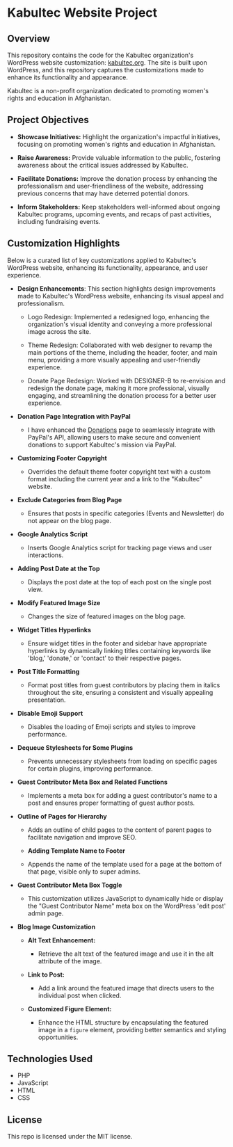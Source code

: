 # Kabultec Website Project

## Overview

This repository contains the code for the Kabultec organization's WordPress website customization: [kabultec.org](https://kabultec.org). The site is built upon WordPress, and this repository captures the customizations made to enhance its functionality and appearance.

Kabultec is a non-profit organization dedicated to promoting women's rights and education in Afghanistan.

## Project Objectives

- **Showcase Initiatives:** Highlight the organization's impactful initiatives, focusing on promoting women's rights and education in Afghanistan.

- **Raise Awareness:** Provide valuable information to the public, fostering awareness about the critical issues addressed by Kabultec.

- **Facilitate Donations:** Improve the donation process by enhancing the professionalism and user-friendliness of the website, addressing previous concerns that may have deterred potential donors.

- **Inform Stakeholders:** Keep stakeholders well-informed about ongoing Kabultec programs, upcoming events, and recaps of past activities, including fundraising events.

## Customization Highlights

Below is a curated list of key customizations applied to Kabultec's WordPress website, enhancing its functionality, appearance, and user experience.

- **Design Enhancements**: This section highlights design improvements made to Kabultec's WordPress website, enhancing its visual appeal and professionalism.

  - Logo Redesign: Implemented a redesigned logo, enhancing the organization's visual identity and conveying a more professional image across the site.

  - Theme Redesign: Collaborated with web designer to revamp the main portions of the theme, including the header, footer, and main menu, providing a more visually appealing and user-friendly experience.

  - Donate Page Redesign: Worked with DESIGNER-B to re-envision and redesign the donate page, making it more professional, visually engaging, and streamlining the donation process for a better user experience.

- **Donation Page Integration with PayPal**

  - I have enhanced the [Donations](https://kabultec.org/donate/) page to seamlessly integrate with PayPal's API, allowing users to make secure and convenient donations to support Kabultec's mission via PayPal.

- **Customizing Footer Copyright**

  - Overrides the default theme footer copyright text with a custom format including the current year and a link to the "Kabultec" website.

- **Exclude Categories from Blog Page**

  - Ensures that posts in specific categories (Events and Newsletter) do not appear on the blog page.

- **Google Analytics Script**

  - Inserts Google Analytics script for tracking page views and user interactions.

- **Adding Post Date at the Top**

  - Displays the post date at the top of each post on the single post view.

- **Modify Featured Image Size**

  - Changes the size of featured images on the blog page.

- **Widget Titles Hyperlinks**

  - Ensure widget titles in the footer and sidebar have appropriate hyperlinks by dynamically linking titles containing keywords like 'blog,' 'donate,' or 'contact' to their respective pages.

- **Post Title Formatting**

  - Format post titles from guest contributors by placing them in italics throughout the site, ensuring a consistent and visually appealing presentation.

- **Disable Emoji Support**

  - Disables the loading of Emoji scripts and styles to improve performance.

- **Dequeue Stylesheets for Some Plugins**

  - Prevents unnecessary stylesheets from loading on specific pages for certain plugins, improving performance.

- **Guest Contributor Meta Box and Related Functions**

  - Implements a meta box for adding a guest contributor's name to a post and ensures proper formatting of guest author posts.

- **Outline of Pages for Hierarchy**

  - Adds an outline of child pages to the content of parent pages to facilitate navigation and improve SEO.

  - **Adding Template Name to Footer**

  - Appends the name of the template used for a page at the bottom of that page, visible only to super admins.

- **Guest Contributor Meta Box Toggle**

  - This customization utilizes JavaScript to dynamically hide or display the "Guest Contributor Name" meta box on the WordPress 'edit post' admin page.

- **Blog Image Customization**

  - **Alt Text Enhancement:**

    - Retrieve the alt text of the featured image and use it in the alt attribute of the image.

  - **Link to Post:**

    - Add a link around the featured image that directs users to the individual post when clicked.

  - **Customized Figure Element:**

    - Enhance the HTML structure by encapsulating the featured image in a `figure` element, providing better semantics and styling opportunities.

## Technologies Used

- PHP
- JavaScript
- HTML
- CSS

## License

This repo is licensed under the MIT license.
